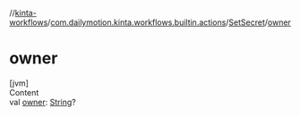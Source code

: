 //[kinta-workflows](../../../index.md)/[com.dailymotion.kinta.workflows.builtin.actions](../index.md)/[SetSecret](index.md)/[owner](owner.md)



# owner  
[jvm]  
Content  
val [owner](owner.md): [String](https://kotlinlang.org/api/latest/jvm/stdlib/kotlin/-string/index.html)?  



